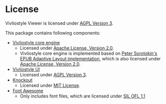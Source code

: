 # License

Vivliostyle Viewer is licensed under [AGPL Version 3](licenses/agpl-3.0.txt).

This package contains following components:

- [Vivliostyle core engine](https://github.com/vivliostyle/vivliostyle.js)
  - Licensed under [Apache License, Version 2.0](licenses/Apache.txt).
  - Vivliostyle core engine is implemented based on [Peter Sorotokin's EPUB Adaptive Layout implementation](https://github.com/sorotokin/adaptive-layout), which is also licensed under [Apache License, Version 2.0](licenses/Apache.txt).
- [Vivliostyle UI](https://github.com/vivliostyle/vivliostyle-ui)
  - Licensed under [AGPL Version 3](licenses/agpl-3.0.txt).
- [Knockout](http://knockoutjs.com/)
  - Licensed under [MIT License](licenses/MIT-knockout.txt).
- [Font Awesome](http://fontawesome.io/)
  - Only includes font files, which are licensed under [SIL OFL 1.1](http://scripts.sil.org/OFL)
